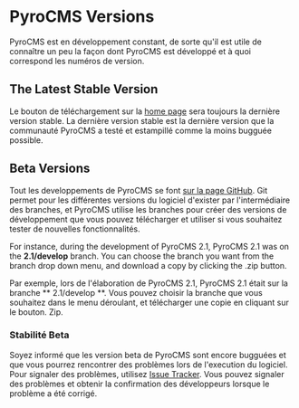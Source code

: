 ﻿# PyroCMS Versions

PyroCMS est en développement constant, de sorte qu'il est utile de connaître un peu la façon dont PyroCMS est développé et à quoi correspond les numéros de version.

## The Latest Stable Version

Le bouton de téléchargement sur la [home page](http://www.pyrocms.fr) sera toujours la dernière version stable. La dernière version stable est la dernière version que la communauté PyroCMS a testé et estampillé comme la moins bugguée possible.

## Beta Versions

Tout les developpements de PyroCMS se font [sur la page GitHub](https://github.com/pyrocms/pyrocms). Git permet pour les différentes versions du logiciel d'exister par l'intermédiaire des branches, et PyroCMS utilise  les branches pour créer des versions de développement que vous pouvez télécharger et utiliser si vous souhaitez tester de nouvelles fonctionnalités.


For instance, during the development of PyroCMS 2.1, PyroCMS 2.1 was on the **2.1/develop** branch. You can choose the branch you want from the branch drop down menu, and download a copy by clicking the .zip button.

Par exemple, lors de l'élaboration de PyroCMS 2.1, PyroCMS 2.1 était sur la branche ** 2.1/develop **. 
Vous pouvez choisir la branche que vous souhaitez dans le menu déroulant, et télécharger une copie en cliquant sur le bouton. Zip.

### Stabilité Beta

Soyez informé que les version beta de PyroCMS sont encore bugguées et que vous pourrez rencontrer des problèmes lors de l'execution du logiciel. 
Pour signaler des problèmes, utilisez [Issue Tracker](https://github.com/pyrocms/pyrocms/issues). 
Vous pouvez signaler des problèmes et obtenir la confirmation des développeurs lorsque le problème a été corrigé.